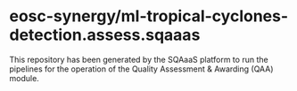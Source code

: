 <!--
SPDX-FileCopyrightText: Copyright contributors to the Software Quality Assurance as a Service (SQAaaS) project <sqaaas@ibergrid.eu>

SPDX-License-Identifier: GPL-3.0-only
-->

# eosc-synergy/ml-tropical-cyclones-detection.assess.sqaaas
This repository has been generated by the SQAaaS platform to run the pipelines
for the operation of the
Quality Assessment & Awarding (QAA)
module.